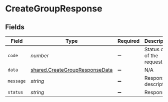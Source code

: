 # CreateGroupResponse


## Fields

| Field                                                                            | Type                                                                             | Required                                                                         | Description                                                                      |
| -------------------------------------------------------------------------------- | -------------------------------------------------------------------------------- | -------------------------------------------------------------------------------- | -------------------------------------------------------------------------------- |
| `code`                                                                           | *number*                                                                         | :heavy_minus_sign:                                                               | Status code of the request.                                                      |
| `data`                                                                           | [shared.CreateGroupResponseData](../../models/shared/creategroupresponsedata.md) | :heavy_minus_sign:                                                               | N/A                                                                              |
| `message`                                                                        | *string*                                                                         | :heavy_minus_sign:                                                               | Response description.                                                            |
| `status`                                                                         | *string*                                                                         | :heavy_minus_sign:                                                               | Response                                                                         |